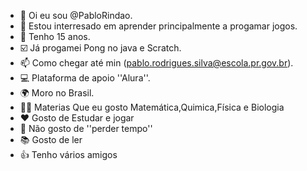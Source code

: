 - 👋 Oi eu sou @PabloRindao.
- 📗 Estou interresado em aprender principalmente a progamar jogos.
- 🎂 Tenho 15 anos.
- ☑️ Já progamei Pong no java e Scratch.
- 📫 Como chegar até min (pablo.rodrigues.silva@escola.pr.gov.br).
- 💻 Plataforma de apoio ''Alura''.
- 🌍 Moro no Brasil.
- 👨‍🎓 Materias Que eu gosto Matemática,Quimica,Física e Biologia
- ❤️ Gosto de Estudar e jogar 
- 🚫 Não gosto de ''perder tempo''
- 📚 Gosto de ler 
- 👍 Tenho vários amigos


<!---
PabloRindao/PabloRindao is a ✨ special ✨ repository because its `README.md` (this file) appears on your GitHub profile.
You can click the Preview link to take a look at your changes.
--->
